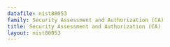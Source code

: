 ```yaml
---
datafile: nist80053
family: Security Assessment and Authorization (CA)
title: Security Assessment and Authorization (CA)
layout: nist80053
---
```

